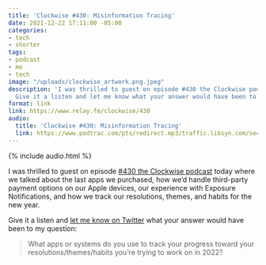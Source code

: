```yaml
---
title: 'Clockwise #430: Misinformation Tracing'
date: 2021-12-22 17:11:00 -05:00
categories:
- tech
- shorter
tags:
- podcast
- me
- tech
image: "/uploads/clockwise_artwork.png.jpeg"
description: 'I was thrilled to guest on episode #430 the Clockwise podcast today.
  Give it a listen and let me know what your answer would have been to my question.'
format: link
link: https://www.relay.fm/clockwise/430
audio:
  title: 'Clockwise #430: Misinformation Tracing'
  link: https://www.podtrac.com/pts/redirect.mp3/traffic.libsyn.com/secure/clockwiserelay/clockwise430.mp3
---
```


{% include audio.html %}

I was thrilled to guest on episode [#430 the Clockwise podcast](https://www.relay.fm/clockwise/430) today where we talked about the last apps we purchased, how we’d handle third-party payment options on our Apple devices, our experience with Exposure Notifications, and how we track our resolutions, themes, and habits for the new year. 

Give it a listen and [let me know on Twitter](https://twitter.com/mb/status/1473778126685675520?s=21) what your answer would have been to my question:

> What apps or systems do you use to track your progress toward your resolutions/themes/habits you’re trying to work on in 2022?
